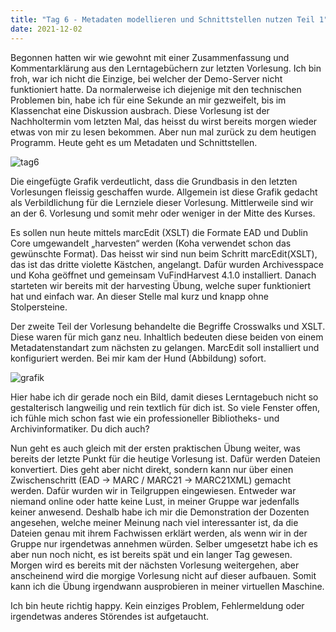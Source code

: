 ```yaml
---
title: "Tag 6 - Metadaten modellieren und Schnittstellen nutzen Teil 1"
date: 2021-12-02
---
```

Begonnen hatten wir wie gewohnt mit einer Zusammenfassung und Kommentarklärung aus den Lerntagebüchern zur letzten Vorlesung. Ich bin froh, war ich nicht die Einzige, bei welcher der Demo-Server nicht funktioniert hatte. Da normalerweise ich diejenige mit den technischen Problemen bin, habe ich für eine Sekunde an mir gezweifelt, bis im Klassenchat eine Diskussion ausbrach. 
Diese Vorlesung ist der Nachholtermin vom letzten Mal, das heisst du wirst bereits morgen wieder etwas von mir zu lesen bekommen. Aber nun mal zurück zu dem heutigen Programm. 
Heute geht es um Metadaten und Schnittstellen. 

![tag6](https://user-images.githubusercontent.com/90958264/150129468-90e5d45c-21e0-45d0-ba3d-68c3175aebb6.png)

Die eingefügte Grafik verdeutlicht, dass die Grundbasis in den letzten Vorlesungen fleissig geschaffen wurde. Allgemein ist diese Grafik gedacht als Verbildlichung für die Lernziele dieser Vorlesung. Mittlerweile sind wir an der 6. Vorlesung und somit mehr oder weniger in der Mitte des Kurses. 

Es sollen nun heute mittels marcEdit (XSLT) die Formate EAD und Dublin Core umgewandelt „harvesten“ werden (Koha verwendet schon das gewünschte Format). Das heisst wir sind nun beim Schritt marcEdit(XSLT), das ist das dritte violette Kästchen, angelangt.  Dafür wurden Archivesspace und Koha geöffnet und gemeinsam VuFindHarvest 4.1.0 installiert. Danach starteten wir bereits mit der harvesting Übung, welche super funktioniert hat und einfach war. An dieser Stelle mal kurz und knapp ohne Stolpersteine. 

Der zweite Teil der Vorlesung behandelte die Begriffe Crosswalks und XSLT. Diese waren für mich ganz neu. Inhaltlich bedeuten diese beiden von einem Metadatenstandart zum nächsten zu gelangen. MarcEdit soll installiert und konfiguriert werden. Bei mir kam der Hund (Abbildung) sofort. 

![grafik](https://user-images.githubusercontent.com/90958264/149957170-ca3b65b6-f70b-437a-baba-161fa804924f.png)

Hier habe ich dir gerade noch ein Bild, damit dieses Lerntagebuch nicht so gestalterisch langweilig und rein textlich für dich ist. So viele Fenster offen, ich fühle mich schon fast wie ein professioneller Bibliotheks- und Archivinformatiker. Du dich auch? 

Nun geht es auch gleich mit der ersten praktischen Übung weiter, was bereits der letzte Punkt für die heutige Vorlesung ist. Dafür werden Dateien konvertiert. Dies geht aber nicht direkt, sondern kann nur über einen Zwischenschritt (EAD -> MARC / MARC21 -> MARC21XML) gemacht werden. Dafür wurden wir in Teilgruppen eingewiesen. Entweder war niemand online oder hatte keine Lust, in meiner Gruppe war jedenfalls keiner anwesend. Deshalb habe ich mir die Demonstration der Dozenten angesehen, welche meiner Meinung nach viel interessanter ist, da die Dateien genau mit ihrem Fachwissen erklärt werden, als wenn wir in der Gruppe nur irgendetwas annehmen würden. Selber umgesetzt habe ich es aber nun noch nicht, es ist bereits spät und ein langer Tag gewesen. Morgen wird es bereits mit der nächsten Vorlesung weitergehen, aber anscheinend wird die morgige Vorlesung nicht auf dieser aufbauen. Somit kann ich die Übung irgendwann ausprobieren in meiner virtuellen Maschine. 

Ich bin heute richtig happy. Kein einziges Problem, Fehlermeldung oder irgendetwas anderes Störendes ist aufgetaucht. 
 
